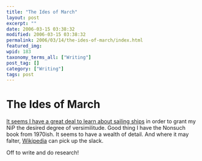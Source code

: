 ```yaml
---
title: "The Ides of March"
layout: post
excerpt: ""
date: 2006-03-15 03:38:32
modified: 2006-03-15 03:38:32
permalink: 2006/03/14/the-ides-of-march/index.html
featured_img: 
wpid: 183
taxonomy_terms_all: ["Writing"]
post_tag: []
category: ["Writing"]
tags: post
---
```


# The Ides of March

[It seems I have a great deal to learn about sailing ships](http://en.wikipedia.org/wiki/Sail-plan) in order to grant my NiP the desired degree of versimilitude. Good thing I have the Nonsuch book from 1970ish. It seems to have a wealth of detail. And where it may falter, [Wikipedia](http://en.wikipedia.org/wiki/Ketch) can pick up the slack.

Off to write and do research!